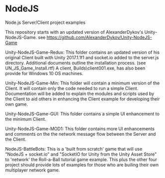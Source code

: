 # NodeJS
Node.js Server/Client project examples

This repository starts with an updated version of AlexanderDykov's Unity-NodeJS-Game. see https://github.com/AlexanderDykov/Unity-NodeJS-Game   
   
Unity-NodeJS-Game-Redux: This folder contains an updated version of his original Client built with Unity 2017.1.1f1 and socket.io added to the server.js directory.
Additional documents outline the installation process. (see UN_JS_Game_Install.rtf) A client, Builds\client001.exe, has also been provide for Windows 10 OS machines.   
   
Unity-NodeJS-Game-Min: This folder will contain a minimum version of the Client. It will contain only the code needed to run a simple Client. Documentation will be added 
to explain the modules and scripts used by the Client to aid others in enhancing the Client example for developing their own game.   
   
Unity-NodeJS-Game-GUI: This folder contains a simple UI enhancement to the minimum Client.   

Unity-NodeJS-Game-MOD1: This folder contains more UI enhancements and comments on the the network message flow between the Server and the Client.  

NodeJS-BattleBots: This is a 'built from scratch' game that will use "NodeJS + socket.io" and "SocketIO for Unity from the Unity Asset Store" to 'network' the Roll-a-Ball tutorial game example. This plus the other four project should provide lots of examples for those who are builing their own multiplayer network game.   

